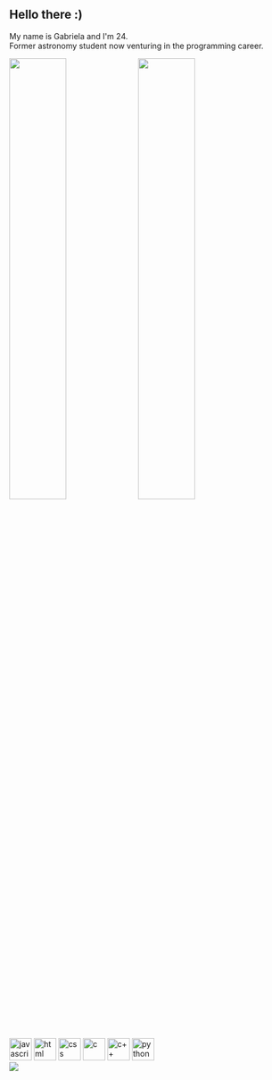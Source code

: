 ## Hello there :)

<p>My name is Gabriela and I'm 24.</br>
  Former astronomy student now venturing in the programming career. </p>
  
<div>
    <img width="45%"
      src="https://github-readme-stats.vercel.app/api?username=gvalnisio&show_icons=true&theme=dracula&include_all_commits=true&count_private=true" />
    <img width="45%"
      src="https://github-readme-stats.vercel.app/api/top-langs/?username=gvalnisio&layout=compact&langs_count=7&theme=dracula" />
</div>

<div>
  <img src="https://cdn.jsdelivr.net/gh/devicons/devicon/icons/javascript/javascript-plain.svg" alt="javascript" height=40/>
  <img src="https://cdn.jsdelivr.net/gh/devicons/devicon/icons/html5/html5-plain-wordmark.svg" alt="html" height=40 />
  <img src="https://cdn.jsdelivr.net/gh/devicons/devicon/icons/css3/css3-plain-wordmark.svg" alt="css" height=40 />
  <img src="https://cdn.jsdelivr.net/gh/devicons/devicon/icons/c/c-plain.svg" alt="c" height=40 />
  <img src="https://cdn.jsdelivr.net/gh/devicons/devicon/icons/cplusplus/cplusplus-plain.svg" alt="c++" height=40 />
  <img src="https://cdn.jsdelivr.net/gh/devicons/devicon/icons/python/python-plain-wordmark.svg" alt="python" height=40 />
</div>

<div>
  <a href="https://www.linkedin.com/in/gabriela-valnisio/" margin="20px" ><img src="https://img.shields.io/badge/-LinkedIn-%230077B5?style=for-the-badge&       logo=linkedin&logoColor=white" target="_blank" ></a>  
</div>
